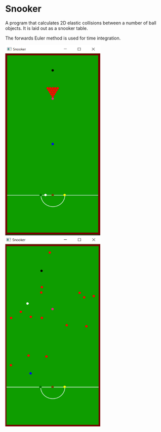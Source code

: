 # Snooker
A program that calculates 2D elastic collisions between a number of ball objects. It is laid out as a snooker table. 

The forwards Euler method is used for time integration.

<img src="/Snooker/Resources/snooker_table_racked.png" width="300" height="600"> <img src="/Snooker/Resources/snooker_table_inplay.png" width="300" height="600">


